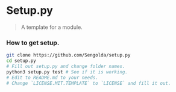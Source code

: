 # Setup.py
> A template for a module.

### How to get setup.
```bash
git clone https://github.com/Sengolda/setup.py
cd setup.py
# Fill out setup.py and change folder names.
python3 setup.py test # See if it is working.
# Edit to README.md to your needs.
# Change `LICENSE.MIT.TEMPLATE` to `LICENSE` and fill it out.
```

